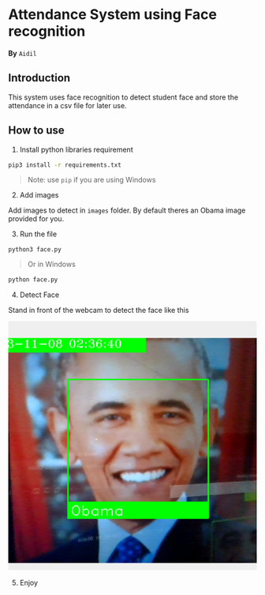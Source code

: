 # Attendance System using Face recognition

**By** `Aidil`

## Introduction

This system uses face recognition to detect student face and store the attendance in a csv file for later use.

## How to use

1. Install python libraries requirement
```bash
pip3 install -r requirements.txt
```
> Note: use `pip` if you are using Windows

2. Add images

Add images to detect in `images` folder. By default theres an Obama image provided for you.

3. Run the file

```
python3 face.py
```

> Or in Windows
```bash
python face.py
```

4. Detect Face

Stand in front of the webcam to detect the face like this

![Obama Detection](Obama-detection.png)

5. Enjoy
